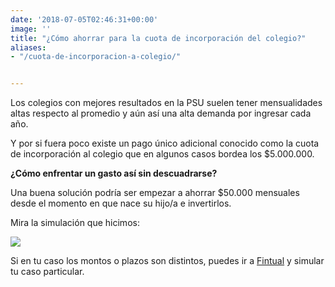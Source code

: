 ```yaml
---
date: '2018-07-05T02:46:31+00:00'
image: ''
title: "¿Cómo ahorrar para la cuota de incorporación del colegio?"
aliases:
- "/cuota-de-incorporacion-a-colegio/"


---
```

Los colegios con mejores resultados en la PSU suelen tener mensualidades altas respecto al promedio y aún así una alta demanda por ingresar cada año.

Y por si fuera poco existe un pago único adicional conocido como la cuota de incorporación al colegio que en algunos casos bordea los $5.000.000.

**¿Cómo enfrentar un gasto así sin descuadrarse?**

Una buena solución podría ser empezar a ahorrar $50.000 mensuales desde el momento en que nace su hijo/a e invertirlos.

Mira la simulación que hicimos:

![](/uploads/simulador.png)

Si en tu caso los montos o plazos son distintos, puedes ir a [Fintual](https://fintual.cl?utm_campaign=cuota-colegio&utm_source=edu&utm_medium=landing) y simular tu caso particular.